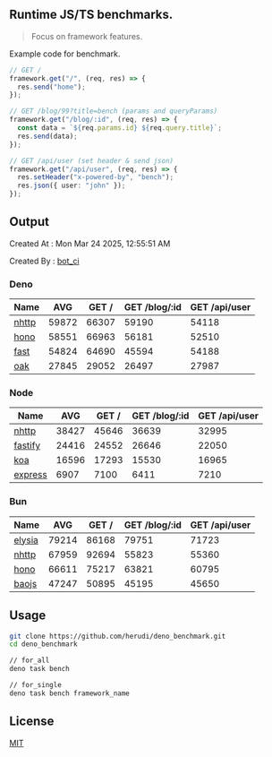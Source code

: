 ## Runtime JS/TS benchmarks.

> Focus on framework features.

Example code for benchmark.
```ts
// GET /
framework.get("/", (req, res) => {
  res.send("home");
});

// GET /blog/99?title=bench (params and queryParams)
framework.get("/blog/:id", (req, res) => {
  const data = `${req.params.id} ${req.query.title}`;
  res.send(data);
});

// GET /api/user (set header & send json)
framework.get("/api/user", (req, res) => {
  res.setHeader("x-powered-by", "bench");
  res.json({ user: "john" });
});
```

## Output
Created At : Mon Mar 24 2025, 12:55:51 AM

Created By : [bot_ci](https://github.com/herudi/deno_benchmarks/commits?author=github-actions%5Bbot%5D)


### Deno
|Name|AVG|GET /|GET /blog/:id|GET /api/user|
|----|----|----|----|----|
|[nhttp](https://github.com/nhttp/nhttp)|59872|66307|59190|54118|
|[hono](https://github.com/honojs/hono)|58551|66963|56181|52510|
|[fast](https://github.com/danteissaias/fast)|54824|64690|45594|54188|
|[oak](https://github.com/oakserver/oak)|27845|29052|26497|27987|
  


### Node
|Name|AVG|GET /|GET /blog/:id|GET /api/user|
|----|----|----|----|----|
|[nhttp](https://github.com/nhttp/nhttp)|38427|45646|36639|32995|
|[fastify](https://github.com/fastify/fastify)|24416|24552|26646|22050|
|[koa](https://github.com/koajs/koa)|16596|17293|15530|16965|
|[express](https://github.com/expressjs/express)|6907|7100|6411|7210|
  


### Bun
|Name|AVG|GET /|GET /blog/:id|GET /api/user|
|----|----|----|----|----|
|[elysia](https://github.com/elysiajs/elysia)|79214|86168|79751|71723|
|[nhttp](https://github.com/nhttp/nhttp)|67959|92694|55823|55360|
|[hono](https://github.com/honojs/hono)|66611|75217|63821|60795|
|[baojs](https://github.com/mattreid1/baojs)|47247|50895|45195|45650|
  



## Usage

```bash
git clone https://github.com/herudi/deno_benchmark.git
cd deno_benchmark

// for_all
deno task bench

// for_single
deno task bench framework_name
```

## License

[MIT](LICENSE)

